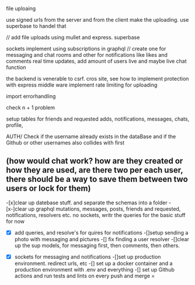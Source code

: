 file uploaing 

use signed urls from the server and from the client make the uploading. use superbase to handel that


// add file uploads using mullet 
and express. superbase

sockets
implement using subscriptions in graphql
// create one for messaging and chat rooms and other for notifications like likes and comments
real time updates, add amount of users live and maybe live chat function

the backend is venerable to csrf. cros site, see how to implement protection with express middle ware
implement rate limiting for uploading

import errorhandling 

check n + 1 problem 

setup tables for friends and requested adds, notifications, messages, chats, profile, 

AUTH/ Check if the username already exists in the dataBase and if the Github or other usernames also collides with first

(how would chat work? how are they created or how they are used, are there two per each user, there should be a way to save them between two users or lock for them)
-----------------------------------
-[x]clear up datebase stuff. and separate the schemas into a folder
-[x-]clear up graphql mutations, messages, posts, friends and requested, notifications, resolvers etc. no sockets, writr 
the queries for the basic stuff for now 
-[x] add queries, and resolve's for quires for notifications 
-[]setup sending a photo with messaging and pictures
-[] fix finding a user resolver
-[]clear up the sup models, for messaging first, then comments, then others.
-[x] sockets for messaging and notifications
-[]set up production environment. redirect urls, etc
-[] set up a docker container and a production environment with .env and everything
-[] set up Github actions and run tests and lints on every push and merge 
=


